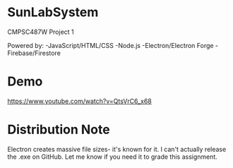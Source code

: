 # SunLabSystem
CMPSC487W Project 1

Powered by:
-JavaScript/HTML/CSS
-Node.js
-Electron/Electron Forge
-Firebase/Firestore

# Demo
https://www.youtube.com/watch?v=QtsVrC6_x68

# Distribution Note
Electron creates massive file sizes- it's known for it. I can't actually release the .exe on GitHub. Let me know if you need it to grade this assignment.

